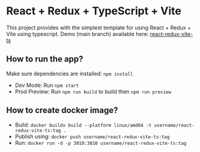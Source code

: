 # React + Redux + TypeScript + Vite
This project provides with the simplest template for using React + Redux + Vite using typescript.
Demo (main branch) available here: [react-redux-vite-ts](https://react-redux-vite-ts.vercel.app)

## How to run the app?
Make sure dependencies are installed: `npm install`
- Dev Mode: Run `npm start` 
- Prod Preview: Run `npm run build` to build then `npm run preview`

## How to create docker image?
- Build: `docker buildx build --platform linux/amd64 -t username/react-redux-vite-ts:tag .`
- Publish using: `docker push username/react-redux-vite-ts:tag`
- Run: `docker run -d -p 3010:3010 username/react-redux-vite-ts:tag`

